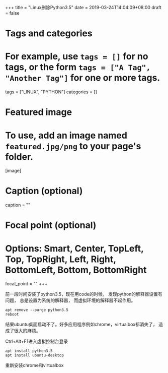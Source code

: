 +++
title = "Linux删除Python3.5"
date = 2019-03-24T14:04:09+08:00
draft = false

# Tags and categories
# For example, use `tags = []` for no tags, or the form `tags = ["A Tag", "Another Tag"]` for one or more tags.
tags = ["LINUX", "PYTHON"]
categories = []

# Featured image
# To use, add an image named `featured.jpg/png` to your page's folder. 
[image]
  # Caption (optional)
  caption = ""

  # Focal point (optional)
  # Options: Smart, Center, TopLeft, Top, TopRight, Left, Right, BottomLeft, Bottom, BottomRight
  focal_point = ""
+++


前一段时间安装了python3.5，现在用code的时候，
发现python的解释器设置有问题，
总是设置为系统的解释器，
而虚拟环境的解释器不起作用。 

```
apt remove --purge python3.5
reboot
```

结果ubuntu桌面启动不了。好多应用程序例如chrome，virtualbox都消失了，
造成了很大的麻烦。

Ctrl+Alt+F1进入虚拟控制台登录

```
apt install python3.5
apt install ubuntu-desktop
```

重新安装chrome和virtualbox